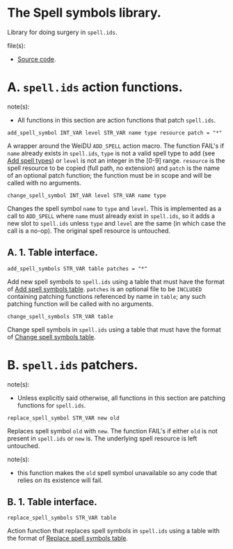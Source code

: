 # The Spell symbols library.

Library for doing surgery in `spell.ids`.

file(s):

* [Source code](../../spell_symbols.tpa).

# A. `spell.ids` action functions.

note(s):
* All functions in this section are action functions that patch `spell.ids`.

`add_spell_symbol INT_VAR level STR_VAR name type resource patch = "*"`

A wrapper around the WeiDU `ADD_SPELL` action macro. The function FAIL's if `name` already exists in `spell.ids`, `type` is not a valid spell type to add (see [Add spell types](../../resources/2da/spells/add_types.2da)) or `level` is not an integer in the [0-9] range. `resource` is the spell resource to be copied (full path, no extension) and `patch` is the name of an optional patch function; the function must be in scope and will be called with no arguments.

`change_spell_symbol INT_VAR level STR_VAR name type`

Changes the spell symbol `name` to `type` and `level`. This is implemented as a call to `ADD_SPELL` where `name` must already exist in `spell.ids`, so it adds a new slot to `spell.ids` unless `type` and `level` are the same (in which case the call is a no-op). The original spell resource is untouched.

## A. 1. Table interface.

`add_spell_symbols STR_VAR table patches = "*"`

Add new spell symbols to `spell.ids` using a table that must have the format of [Add spell symbols table](../../resources/2da/templates/add_symbols.2da). `patches` is an optional file to be `INCLUDED` containing patching functions referenced by name in `table`; any such patching function will be called with no arguments.

`change_spell_symbols STR_VAR table`

Change spell symbols in `spell.ids` using a table that must have the format of [Change spell symbols table](../../resources/2da/templates/change_symbols.2da).

# B. `spell.ids` patchers.

note(s):
* Unless explicitly said otherwise, all functions in this section are patching functions for `spell.ids`.

`replace_spell_symbol STR_VAR new old`

Replaces spell symbol `old` with `new`. The function FAIL's if either `old` is not present in `spell.ids` or `new` is. The underlying spell resource is left untouched.

note(s):
* this function makes the `old` spell symbol unavailable so any code that relies on its existence will fail.

## B. 1. Table interface.

`replace_spell_symbols STR_VAR table`

Action function that replaces spell symbols in `spell.ids` using a table with the format of [Replace spell symbols table](../../resources/2da/templates/replace_symbols.2da).
